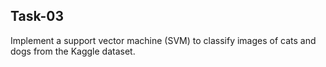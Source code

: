 ## Task-03

Implement a support vector machine (SVM) to classify images of cats and dogs from the Kaggle dataset.